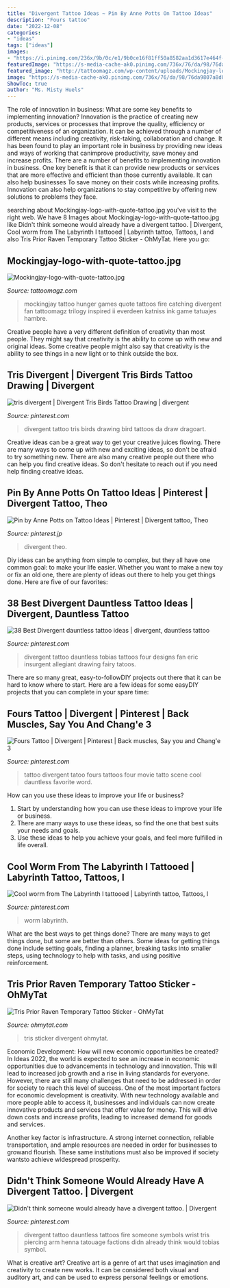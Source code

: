```yaml
---
title: "Divergent Tattoo Ideas ~ Pin By Anne Potts On Tattoo Ideas"
description: "Fours tattoo"
date: "2022-12-08"
categories:
- "ideas"
tags: ["ideas"]
images:
- "https://i.pinimg.com/236x/9b/0c/e1/9b0ce16f81ff50a8582aa1d3617e464f--dauntless-tattoo-divergent-tattoo.jpg"
featuredImage: "https://s-media-cache-ak0.pinimg.com/736x/76/da/98/76da9807a8d80d4257b85de5849a4796.jpg"
featured_image: "http://tattoomagz.com/wp-content/uploads/Mockingjay-logo-with-quote-tattoo.jpg"
image: "https://s-media-cache-ak0.pinimg.com/736x/76/da/98/76da9807a8d80d4257b85de5849a4796.jpg"
ShowToc: true
author: "Ms. Misty Huels"
---
```



The role of innovation in business: What are some key benefits to implementing innovation?
Innovation is the practice of creating new products, services or processes that improve the quality, efficiency or competitiveness of an organization. It can be achieved through a number of different means including creativity, risk-taking, collaboration and change. It has been found to play an important role in business by providing new ideas and ways of working that canimprove productivity, save money and increase profits.
There are a number of benefits to implementing innovation in business. One key benefit is that it can provide new products or services that are more effective and efficient than those currently available. It can also help businesses To save money on their costs while increasing profits. Innovation can also help organizations to stay competitive by offering new solutions to problems they face.

	

		
searching about Mockingjay-logo-with-quote-tattoo.jpg you've visit to the right web. We have 8 Images about Mockingjay-logo-with-quote-tattoo.jpg like Didn&#039;t think someone would already have a divergent tattoo. | Divergent, Cool worm from The Labyrinth I tattooed | Labyrinth tattoo, Tattoos, I and also Tris Prior Raven Temporary Tattoo Sticker - OhMyTat. Here you go:
		
    
## Mockingjay-logo-with-quote-tattoo.jpg

<img loading=lazy src="http://tattoomagz.com/wp-content/uploads/Mockingjay-logo-with-quote-tattoo.jpg" onerror="this.onerror=null;this.src='https://tse3.mm.bing.net/th?id=OIP.grQnRDI2Vb8DzlSLDInL8AHaE8&amp;pid=15.1';" alt="Mockingjay-logo-with-quote-tattoo.jpg">

_Source: tattoomagz.com_

>mockingjay tattoo hunger games quote tattoos fire catching divergent fan tattoomagz trilogy inspired ii everdeen katniss ink game tatuajes hambre. 

	

Creative people have a very different definition of creativity than most people. They might say that creativity is the ability to come up with new and original ideas. Some creative people might also say that creativity is the ability to see things in a new light or to think outside the box.

    
## Tris Divergent | Divergent Tris Birds Tattoo Drawing | Divergent

<img loading=lazy src="https://s-media-cache-ak0.pinimg.com/736x/76/da/98/76da9807a8d80d4257b85de5849a4796.jpg" onerror="this.onerror=null;this.src='https://tse4.mm.bing.net/th?id=OIP.OdqnQdj9Ctvc3Pi6a7rZZAHaFh&amp;pid=15.1';" alt="tris divergent | Divergent Tris Birds Tattoo Drawing | divergent">

_Source: pinterest.com_

>divergent tattoo tris birds drawing bird tattoos da draw dragoart. 

	

Creative ideas can be a great way to get your creative juices flowing. There are many ways to come up with new and exciting ideas, so don't be afraid to try something new. There are also many creative people out there who can help you find creative ideas. So don't hesitate to reach out if you need help finding creative ideas.

    
## Pin By Anne Potts On Tattoo Ideas | Pinterest | Divergent Tattoo, Theo

<img loading=lazy src="https://i.pinimg.com/originals/57/43/c4/5743c4644a8e2f01f0209dfa932c5178.jpg" onerror="this.onerror=null;this.src='https://tse3.mm.bing.net/th?id=OIP.9ADkPnGpnuJi0yEK-F6CPQHaKj&amp;pid=15.1';" alt="Pin by Anne Potts on Tattoo Ideas | Pinterest | Divergent tattoo, Theo">

_Source: pinterest.jp_

>divergent theo. 

	

Diy ideas can be anything from simple to complex, but they all have one common goal: to make your life easier. Whether you want to make a new toy or fix an old one, there are plenty of ideas out there to help you get things done. Here are five of our favorites: 

    
## 38 Best Divergent Dauntless Tattoo Ideas | Divergent, Dauntless Tattoo

<img loading=lazy src="https://i.pinimg.com/236x/9b/0c/e1/9b0ce16f81ff50a8582aa1d3617e464f--dauntless-tattoo-divergent-tattoo.jpg" onerror="this.onerror=null;this.src='https://tse1.mm.bing.net/th?id=OIP.E4S0rQ1jycZUxKEj-uuuXwHaMn&amp;pid=15.1';" alt="38 Best Divergent dauntless tattoo ideas | divergent, dauntless tattoo">

_Source: pinterest.com_

>divergent tattoo dauntless tobias tattoos four designs fan eric insurgent allegiant drawing fairy tatoos. 

	

There are so many great, easy-to-followDIY projects out there that it can be hard to know where to start. Here are a few ideas for some easyDIY projects that you can complete in your spare time: 

    
## Fours Tattoo | Divergent | Pinterest | Back Muscles, Say You And Chang&#039;e 3

<img loading=lazy src="https://s-media-cache-ak0.pinimg.com/736x/c9/51/5c/c9515cfece2e05387b5c214904869cb3.jpg" onerror="this.onerror=null;this.src='https://tse3.mm.bing.net/th?id=OIP.GO3rALvlsmaWdS3Ftgr8egAAAA&amp;pid=15.1';" alt="Fours Tattoo | Divergent | Pinterest | Back muscles, Say you and Chang&#039;e 3">

_Source: pinterest.com_

>tattoo divergent tatoo fours tattoos four movie tatto scene cool dauntless favorite word. 

	

How can you use these ideas to improve your life or business?
1. Start by understanding how you can use these ideas to improve your life or business.
2. There are many ways to use these ideas, so find the one that best suits your needs and goals.
3. Use these ideas to help you achieve your goals, and feel more fulfilled in life overall.

    
## Cool Worm From The Labyrinth I Tattooed | Labyrinth Tattoo, Tattoos, I

<img loading=lazy src="https://i.pinimg.com/originals/8a/28/22/8a2822b144c47a1a2bfac6af3c2993f5.jpg" onerror="this.onerror=null;this.src='https://tse1.mm.bing.net/th?id=OIP.mtLIMcdWVkxLuqBr0vf6FgHaJ4&amp;pid=15.1';" alt="Cool worm from The Labyrinth I tattooed | Labyrinth tattoo, Tattoos, I">

_Source: pinterest.com_

>worm labyrinth. 

	

What are the best ways to get things done?
There are many ways to get things done, but some are better than others. Some ideas for getting things done include setting goals, finding a planner, breaking tasks into smaller steps, using technology to help with tasks, and using positive reinforcement.

    
## Tris Prior Raven Temporary Tattoo Sticker - OhMyTat

<img loading=lazy src="https://cdn.shopify.com/s/files/1/0217/4045/3952/products/Medium-Tris-Prior-Raven-Animal-Temporary-Tattoo-Sticker-Design-Idea-Shoulder_1024x1024.jpg?v=1573106967" onerror="this.onerror=null;this.src='https://tse3.mm.bing.net/th?id=OIP.V5Y2luU7UNtOIy57VENuzwHaHa&amp;pid=15.1';" alt="Tris Prior Raven Temporary Tattoo Sticker - OhMyTat">

_Source: ohmytat.com_

>tris sticker divergent ohmytat. 

	

Economic Development: How will new economic opportunities be created?
In Ideas 2022, the world is expected to see an increase in economic opportunities due to advancements in technology and innovation. This will lead to increased job growth and a rise in living standards for everyone. However, there are still many challenges that need to be addressed in order for society to reach this level of success. 
One of the most important factors for economic development is creativity. With new technology available and more people able to access it, businesses and individuals can now create innovative products and services that offer value for money. This will drive down costs and increase profits, leading to increased demand for goods and services.

Another key factor is infrastructure. A strong internet connection, reliable transportation, and ample resources are needed in order for businesses to growand flourish. These same institutions must also be improved if society wantsto achieve widespread prosperity.

    
## Didn&#039;t Think Someone Would Already Have A Divergent Tattoo. | Divergent

<img loading=lazy src="https://i.pinimg.com/originals/d5/90/d6/d590d6302cca388d5ed8608ccacab27d.jpg" onerror="this.onerror=null;this.src='https://tse2.mm.bing.net/th?id=OIP.-sKdoOF_fVInffeGMUQAXwHaJ4&amp;pid=15.1';" alt="Didn&#039;t think someone would already have a divergent tattoo. | Divergent">

_Source: pinterest.com_

>divergent tattoo dauntless tattoos fire someone symbols wrist tris piercing arm henna tatouage factions didn already think would tobias symbol. 

	

What is creative art?
Creative art is a genre of art that uses imagination and creativity to create new works. It can be considered both visual and auditory art, and can be used to express personal feelings or emotions.

